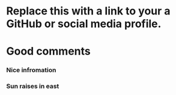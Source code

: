 # Replace this with a link to your a GitHub or social media profile.
# Good comments
### Nice infromation
### Sun raises in  east
